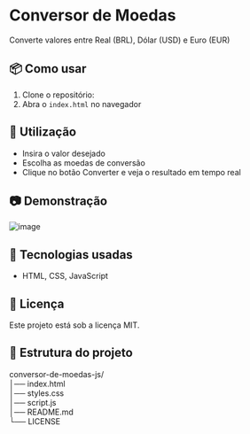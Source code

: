# Conversor de Moedas
Converte valores entre Real (BRL), Dólar (USD) e Euro (EUR)

## 📦 Como usar  
1. Clone o repositório:  
2. Abra o `index.html` no navegador
   
## 🚀 Utilização
- Insira o valor desejado
- Escolha as moedas de conversão
- Clique no botão Converter e veja o resultado em tempo real
  
## 📷 Demonstração  
![image](https://github.com/user-attachments/assets/bb1d75e3-1f22-4221-8739-66c40276552f)

## 🔧 Tecnologias usadas  
- HTML, CSS, JavaScript
  
## 📜 Licença
Este projeto está sob a licença MIT.

## 📂 Estrutura do projeto
conversor-de-moedas-js/  
│── index.html         
│── styles.css         
│── script.js          
│── README.md           
└── LICENSE         

